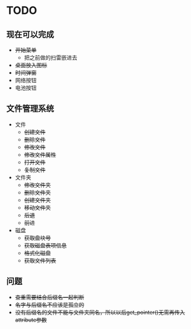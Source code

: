 # TODO

## 现在可以完成

* ~~开始菜单~~
  * 把之前做的扫雷嵌进去
* ~~桌面放入图标~~
* ~~时间弹窗~~
* 网络按钮
* 电池按钮


## 文件管理系统

* 文件
  * ~~创建文件~~
  * ~~删除文件~~
  * ~~修改文件~~
  * ~~修改文件属性~~
  * ~~打开文件~~
  * ~~复制文件~~
* 文件夹
  * ~~修改文件夹~~
  * ~~删除文件夹~~
  * ~~创建文件夹~~
  * ~~移动文件夹~~
  * ~~后退~~
  * ~~前进~~
* 磁盘
  * ~~获取盘块号~~
  * ~~获取磁盘表项信息~~
  * ~~格式化磁盘~~
  * ~~获取文件列表~~










## 问题

* ~~查重需要结合后缀名一起判断~~
* ~~名字与后缀名不应该是孤立的~~
* ~~没有后缀名的文件不能与文件夹同名，所以以后get_pointer()无需再传入attribute参数~~
